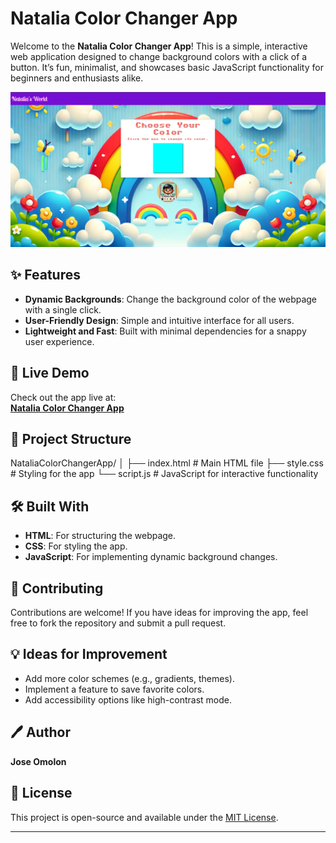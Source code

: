 # Natalia Color Changer App

Welcome to the **Natalia Color Changer App**! This is a simple, interactive web application designed to change background colors with a click of a button. It’s fun, minimalist, and showcases basic JavaScript functionality for beginners and enthusiasts alike.

![Natalia Color Changer App Screenshot](NataliaColorApp.png) 

## ✨ Features

- **Dynamic Backgrounds**: Change the background color of the webpage with a single click.
- **User-Friendly Design**: Simple and intuitive interface for all users.
- **Lightweight and Fast**: Built with minimal dependencies for a snappy user experience.

## 🚀 Live Demo

Check out the app live at:  
[**Natalia Color Changer App**](https://joseomolon.github.io/NataliaColorChangerApp/)

## 📁 Project Structure

NataliaColorChangerApp/ │ 
                        ├── index.html # Main HTML file 
                        ├── style.css # Styling for the app
                        └── script.js # JavaScript for interactive functionality

## 🛠️ Built With

- **HTML**: For structuring the webpage.
- **CSS**: For styling the app.
- **JavaScript**: For implementing dynamic background changes.

## 🤝 Contributing

Contributions are welcome! If you have ideas for improving the app, feel free to fork the repository and submit a pull request.

## 💡 Ideas for Improvement

- Add more color schemes (e.g., gradients, themes).
- Implement a feature to save favorite colors.
- Add accessibility options like high-contrast mode.

## 🖊️ Author

**Jose Omolon**  

## 📜 License

This project is open-source and available under the [MIT License](LICENSE).

---

